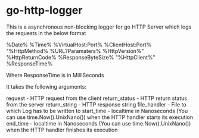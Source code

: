 # go-http-logger



This is a asynchronous non-blocking logger for go HTTP Server which logs the requests in the below format

%Date% %Time% %VirtualHost:Port% %ClientHost:Port% "%HttpMethod% %URL?Paramaters% %HttpVersion%" %HttpReturnCode% %ResponseByteSize% "%HttpClient%" %ResponseTime%

Where ResponseTime is in MilliSeconds



It takes the following arguments:

request - HTTP request from the client
return_status - HTTP return status from the server
return_string - HTTP response string
file_handler - File to which Log has to be written to
start_time - localtime in Nanoseconds (You can use time.Now().UnixNano()) when the HTTP handler starts its execution
end_time - localtime in Nanoseconds (You can use time.Now().UnixNano()) when the HTTP handler finishes its execution
